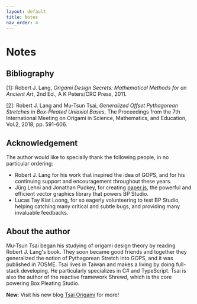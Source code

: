 ```yaml
---
layout: default
title: Notes
nav_order: 4
---
```


# Notes

## Bibliography

<span id="b1">[1]</span>: Robert J. Lang, *Origami Design Secrets: Mathematical Methods for an Ancient Art*, 2nd Ed., A K Peters/CRC Press, 2011.

<span id="b2">[2]</span>: Robert J. Lang and Mu-Tsun Tsai, *Generalized Offset Pythagorean Stretches in Box-Pleated Uniaxial Bases*, The Proceedings from the 7th International Meeting on Origami in Science, Mathematics, and Education, Vol.2, 2018, pp. 591-606.

## Acknowledgement

The author would like to specially thank the following people, in no particular ordering:
- Robert J. Lang for his work that inspired the idea of GOPS,
and for his continuing support and encouragement throughout these years.
- Jürg Lehni and Jonathan Puckey, for creating [paper.js](http://paperjs.org/),
the powerful and efficient vector graphics library that powers BP Studio.
- Lucas Tay Kiat Loong, for so eagerly volunteering to test BP Studio,
helping catching many critical and subtle bugs, and providing many invaluable feedbacks.

## About the author

Mu-Tsun Tsai began his studying of origami design theory by reading Robert J. Lang's book.
They soon became good friends and together they generalized the notion of Pythagorean Stretch into GOPS,
and it was published in 7OSME.
Tsai lives in Taiwan and makes a living by doing full-stack developing.
He particularly specializes in C# and TypeScript.
Tsai is also the author of the reactive framework Shrewd,
which is the core powering Box Pleating Studio.

**New**: Visit his new blog [Tsai Origami](https://origami.abstreamace.com/) for more!
